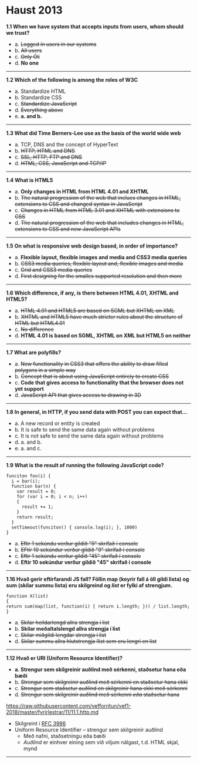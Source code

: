 # Haust 2013

**1.1 When we have system that accepts inputs from users, whom should we trust?**

- a. ~~Logged in users in our systems~~
- b. ~~All users~~
- c. ~~Only Óli~~
- d. __No one__
---

**1.2 Which of the following is among the roles of W3C**

- a. Standardize HTML
- b. Standardize CSS
- c. ~~Standardize JavaScript~~
- d. ~~Everything above~~
- e. __a. and b.__
---

**1.3 What did Time Berners-Lee use as the basis of the world wide web**

- a. TCP, DNS and the concept of HyperText
- b. ~~HTTP, HTML and DNS~~
- c. ~~SSL, HTTP, FTP and DNS~~
- d. ~~HTML, CSS, JavaScript and TCP/IP~~
---

**1.4 What is HTML5**

- a. __Only changes in HTML from HTML 4.01 and XHTML__
- b. ~~The natural progression of the web that inclues changes in HTML, extensions to CSS and changed syntax in JavaScript~~
- c. ~~Changes in HTML from HTML 3.01 and XHTML with extensions to CSS~~
- d. ~~The natural progression of the web that includes changes in HTML, extensions to CSS and new JavaScript APIs~~
---

**1.5 On what is responsive web design based, in order of importance?**

- a. __Flexible layout, flexible images and media and CSS3 media queries__
- b. ~~CSS3 media queries, flexible layout and, flexible images and media~~
- c. ~~Grid and CSS3 media queries~~
- d. ~~First designing for the smalles supported resolution and then more~~
---

**1.6 Which difference, if any, is there between HTML 4.01, XHTML and HTML5?**

- a. ~~HTML 4.01 and HTML5 are based on SGML but XHTML on XML~~
- b. ~~XHTML and HTML5 have much stricter rules about the structure of HTML but HTML4.01~~
- c. ~~No difference~~
- d. __HTML 4.01 is based on SGML, XHTML on XML but HTML5 on neither__
---

**1.7 What are polyfills?**

- a. ~~New functionality in CSS3 that offers the ability to draw filled polygons in a simple way~~
- b. ~~Concept that is about using JavaScript entirely to create CSS~~
- c. __Code that gives access to functionality that the browser does not yet support__
- d. ~~JavaScript API that gives access to drawing in 3D~~
---

**1.8 In general, in HTTP, if you send data with POST you can expect that...**

- a. A new record or entity is created
- b. It is safe to send the same data again without problems
- c. It is not safe to send the same data again without problems
- d. a. and b.
- e. a. and c.
---

**1.9 What is the result of running the following JavaScript code?**
```
funciton foo(i) {
  i = bar(i);
  function bar(n) {
    var result = 0;
    for (var i = 0; i < n; i++)
    {
      result += 1;
    }
    return result;
  }
  setTimeout(funciton() { console.log(i); }, 1000)
}

```
- a. ~~Eftir 1 sekúndu verður gildið "9" skrifað í console~~
- b. ~~EFtir 10 sekúndur verður gildið "9" skrifað í console~~
- c. ~~Eftir 1 sekúndu verður gildið "45" skrifað í console~~
- d. __Eftir 10 sekúndur verður gildið "45" skrifað í console__
---

**1.16 Hvað gerir eftirfarandi JS fall? Föllin map (keyrir fall á öll gildi lista) og sum (skilar summu lista) eru skilgreind og _list_ er fylki af strengjum.**
```
function X(list)
{
return sum(map(list, function(i) { return i.length; })) / list.length;
}
```
- a. ~~Skilar heildarlengd allra strengja í list~~
- b. __Skilar meðaltalslengd allra strengja í list__
- c. ~~Skilar miðgildi lengdar strengja í list~~
- d. ~~Skilar summu allra hlutstrengja ílist sem eru lengri en list~~
---

**1.12 Hvað er URI (Uniform Resource Identifier)?**

- __a. Strengur sem skilgreinir auðlind með sérkenni, staðsetur hana eða bæði__
- b. ~~Strengur sem skilgreinir auðlind með sérkenni en staðsetur hana ekki~~
- c. ~~Strengur sem staðsetur auðlind en skilgreinir hana ekki með sérkenni~~
- d. ~~Strengur sem skilgreinir auðlind með sérkenni *eða* staðsetur hana~~

https://raw.githubusercontent.com/vefforritun/vef1-2018/master/fyrirlestrar/11/11.1.http.md

* Skilgreint í [RFC 3986](https://www.ietf.org/rfc/rfc3986.txt)
* Uniform Resource Identifier – strengur sem skilgreinir auðlind
  - Með nafni, staðsetningu eða bæði
  - _Auðlind_ er einhver eining sem við viljum nálgast, t.d. HTML skjal, mynd
---
